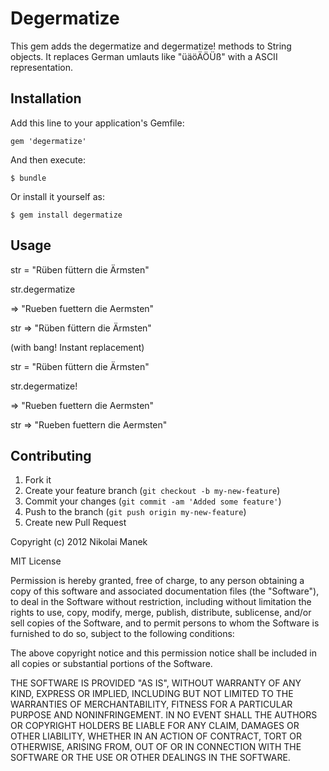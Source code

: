 # Degermatize

This gem adds the degermatize and degermatize! methods to String objects. It replaces German umlauts like "üäöÄÖÜß" with a ASCII representation.

## Installation

Add this line to your application's Gemfile:

    gem 'degermatize'

And then execute:

    $ bundle

Or install it yourself as:

    $ gem install degermatize

## Usage

str = "Rüben füttern die Ärmsten"

str.degermatize

 => "Rueben fuettern die Aermsten" 
 
str => "Rüben füttern die Ärmsten"



(with bang! Instant replacement)

str = "Rüben füttern die Ärmsten"

str.degermatize!


 => "Rueben fuettern die Aermsten"
 
str => "Rueben fuettern die Aermsten"
 



## Contributing

1. Fork it
2. Create your feature branch (`git checkout -b my-new-feature`)
3. Commit your changes (`git commit -am 'Added some feature'`)
4. Push to the branch (`git push origin my-new-feature`)
5. Create new Pull Request

Copyright (c) 2012 Nikolai Manek

MIT License

Permission is hereby granted, free of charge, to any person obtaining
a copy of this software and associated documentation files (the
"Software"), to deal in the Software without restriction, including
without limitation the rights to use, copy, modify, merge, publish,
distribute, sublicense, and/or sell copies of the Software, and to
permit persons to whom the Software is furnished to do so, subject to
the following conditions:

The above copyright notice and this permission notice shall be
included in all copies or substantial portions of the Software.

THE SOFTWARE IS PROVIDED "AS IS", WITHOUT WARRANTY OF ANY KIND,
EXPRESS OR IMPLIED, INCLUDING BUT NOT LIMITED TO THE WARRANTIES OF
MERCHANTABILITY, FITNESS FOR A PARTICULAR PURPOSE AND
NONINFRINGEMENT. IN NO EVENT SHALL THE AUTHORS OR COPYRIGHT HOLDERS BE
LIABLE FOR ANY CLAIM, DAMAGES OR OTHER LIABILITY, WHETHER IN AN ACTION
OF CONTRACT, TORT OR OTHERWISE, ARISING FROM, OUT OF OR IN CONNECTION
WITH THE SOFTWARE OR THE USE OR OTHER DEALINGS IN THE SOFTWARE.
